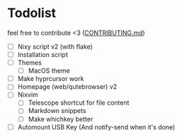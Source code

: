 # Todolist

feel free to contribute <3 ([CONTRIBUTING.md](CONTRIBUTING.md))

- [ ] Nixy script v2 (with flake)
- [ ] Installation script
- [ ] Themes
  - [ ] MacOS theme
- [ ] Make hyprcursor work
- [ ] Homepage (web/qutebrowser) v2
- [ ] Nixvim
  - [ ] Telescope shortcut for file content
  - [ ] Markdown snippets
  - [ ] Make whichkey better
- [ ] Automount USB Key (And notify-send when it's done)
